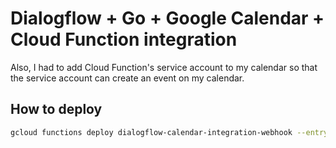 # Dialogflow + Go + Google Calendar + Cloud Function integration

Also, I had to add Cloud Function's service account to my calendar so that the service account can create an event on my calendar.

## How to deploy

```bash
gcloud functions deploy dialogflow-calendar-integration-webhook --entry-point=MainHTTP --runtime=go113 --trigger-http --allow-unauthenticated
```
